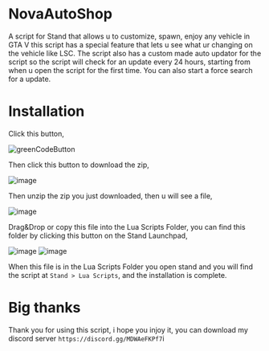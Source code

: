 # NovaAutoShop
A script for Stand that allows u to customize, spawn, enjoy any vehicle in GTA V this script has a special feature that lets u see what ur changing on the vehicle like LSC.
The script also has a custom made auto updator for the script so the script will check for an update every 24 hours, starting from when u open the script for the first time.
You can also start a force search for a update.


# Installation
Click this button,

![greenCodeButton](https://github.com/NovaPlays134/NovaAutoShop/assets/120801515/9f11e4fc-4ad5-401c-a748-01751f75e4e6)

Then click this button to download the zip,

![image](https://github.com/NovaPlays134/NovaAutoShop/assets/120801515/cf10eda8-4cb8-4e93-873c-94fb4c431153)

Then unzip the zip you just downloaded, then u will see a file,

![image](https://github.com/NovaPlays134/NovaAutoShop/assets/120801515/55daee9a-cd0d-4afd-bd44-d7a284137a0f)

Drag&Drop or copy this file into the Lua Scripts Folder, you can find this folder by clicking this button on the Stand Launchpad,

![image](https://github.com/NovaPlays134/NovaAutoShop/assets/120801515/c2ffac70-aea7-4533-9e5d-10d8046114a0)
![image](https://github.com/NovaPlays134/NovaAutoShop/assets/120801515/fed61d92-2054-4991-84cd-435c090590db)

When this file is in the Lua Scripts Folder you open stand and you will find the script at ``Stand > Lua Scripts``, and the installation is complete.

# Big thanks
Thank you for using this script, i hope you injoy it, you can download my discord server ``https://discord.gg/MDWAeFKPf7``i

